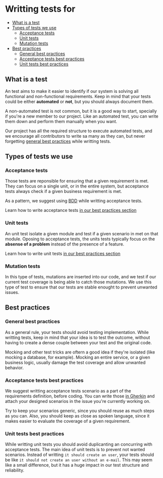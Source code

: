 # Writting tests for <repository-name>

* [What is a test](#what-is-a-test)
* [Types of tests we use](#types-of-tests-we-use)
  * [Acceptance tests](#acceptance-tests)
  * [Unit tests](#unit-tests)
  * [Mutation tests](#mutation-tests)
* [Best practices](#best-practices)
  * [General best practices](#general-best-practices)
  * [Acceptance tests best practices](#acceptance-tests-best-practices)
  * [Unit tests best practices](#unit-tests-best-practices)

## What is a test

An test aims to make it easier to identify if our system is solving all functional and non-functional requirements. Keep in mind that your tests could be either **automated** or **not**, but you should always document them.

A non-automated test is not common, but it is a good way to start, specially if you're a new member to our project. Like an automated test, you can write them down and perform them manually when you want.

Our project has all the required structure to execute automated tests, and we encourage all contributors to write sa many as they can, but never forgetting [general best practices](#general-best-practices) while writting tests.

## Types of tests we use

### Acceptance tests

Those tests are reponsible for ensuring that a given requirement is met. They can focus on a single unit, or in the entire system, but acceptance tests always check if a given business requirement is met.

As a pattern, we suggest using [BDD][bdd-explanation] while writting acceptance tests.

Learn how to write acceptance tests [in our best practices section](#acceptance-tests-best-practices)

### Unit tests

An unit test isolate a given module and test if a given scenario in met on that module. Oposing to acceptance tests, the units tests typically focus on the **absense of a problem** instead of the presence of a feature.

Learn how to write unit tests [in our best practices section](#unit-tests-best-practices)

### Mutation tests

In this type of tests, mutations are inserted into our code, and we test if our current test coverage is being able to catch those mutations. We use this type of test to ensure that our tests are stable enought to prevent unwanted issues.

## Best practices

### General best practices

As a general rule, your tests should avoid testing implementation. While writting tests, keep in mind that your idea is to test the outcome, without having to create a dense couple between your test and the original code.

Mocking and other test tricks are oftern a good idea if they're isolated (like mocking a database, for example). Mocking an entire service, or a given business logic, usually damage the test coverage and allow unwanted behavior.

### Acceptance tests best practices

We suggest writting acceptance tests scenario as a part of the requirements definition, before coding. You can write those [in Gherkin][gherkin-reference] and attach your designed scenarios in the issue you're currently working on.

Try to keep your scenarios generic, since you should reuse as much steps as you can. Also, you should keep as close as spoken language, since it makes easier to evaluate the coverage of a given requirement.

### Unit tests best practices

While writting unit tests you should avoid duplicanting an concurring with acceptance tests. The main idea of unit tests is to prevent not wanted scenarios. Instead of writting `it should create an user`, your tests should be like `it should not create an user without an e-mail`. This may seem like a small difference, but it has a huge impact in our test structure and reliability.

[bdd-explanation]: https://cucumber.io/docs/bdd/
[gherkin-reference]: https://cucumber.io/docs/gherkin/reference/